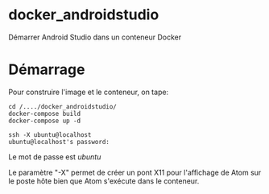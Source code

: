 # docker_androidstudio

Démarrer Android Studio dans un conteneur Docker

# Démarrage

Pour construire l'image et le conteneur, on tape:

```
cd /..../docker_androidstudio/
docker-compose build
docker-compose up -d

ssh -X ubuntu@localhost
ubuntu@localhost's password:
```

Le mot de passe est *ubuntu*

Le paramètre "-X" permet de créer un pont X11 pour l'affichage de Atom sur le
poste hôte bien que Atom s'exécute dans le conteneur.

